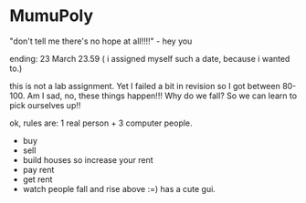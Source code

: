 # MumuPoly
"don't tell me there's no hope at all!!!!" - hey you 


ending: 23 March 23.59 ( i assigned myself such a date, because i wanted to.)

this is not a lab assignment. 
Yet I failed a bit in revision so I got between 80-100. 
Am I sad, no, these things happen!!!
Why do we fall? So we can learn to pick ourselves up!!


ok, rules are:
1 real person + 3 computer people.
- buy
- sell
- build houses so increase your rent
- pay rent
- get rent
- watch people fall and rise above :=)
has a cute gui. 
  
